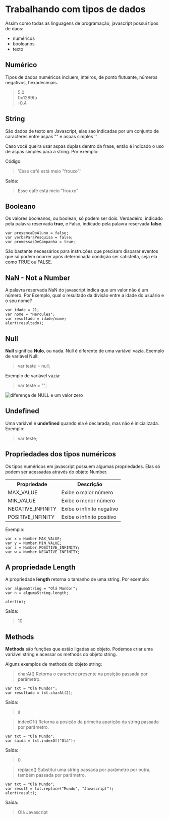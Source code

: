 # Trabalhando com tipos de dados

Assim como todas as linguagens de programação, javascript possui tipos de daos:
* numéricos
* booleanos
* texto

## Numérico

Tipos de dados numéricos incluem, inteiros, de ponto flutuante, números negativos, hexadecimais.
> 5.0 <br> 0x1289fa <br> -0.4

## String

São dados de texto em Javascript, elas sao indicadas por um conjunto de caracteres entre aspas "" e aspas simples ''.

Caso você queira usar aspas duplas dentro da frase, então é indicado o uso de aspas simples para a string. Por exemplo:

Código:
> 'Esse café está meio "frouxo".'

Saída:
> Esse café está meio "frouxo"

## Booleano

Os valores booleanos, ou boolean, só podem ser dois. Verdadeiro, indicado pela palavra reservada <b>true</b>, e Falso, indicado pela palavra reservada <b>false</b>.

```
var presencaDoAluno = false;
var verbaParaPesquisa = false;
var promessasDeCampanha = true;
```

São bastante necessários para instruções que precisam disparar eventos que só podem ocorrer após determinada condição ser satisfeita, seja ela como TRUE ou FALSE.


## NaN - Not a Number

A palavra reservada NaN do javascript indica que um valor não é um número.
Por Exemplo, qual o resultado da divisão entre a idade do usuário e o seu nome?

```
var idade = 21;
var nome = "Hercules";
var resultado = idade/nome;
alert(resultado);
```

## Null

<b>Null</b> significa <b>Nulo</b>, ou nada. Null é diferente de uma variável vazia.
Exemplo de variável Null:
> var teste = null;

Exemplo de variável vazia:
> var teste = "";

<img src="https://brunocapuano.files.wordpress.com/2017/11/0-vs-null.jpg?w=685" alt="diferença de NULL e um valor zero">



## Undefined

Uma variável é <b>undefined</b> quando ela é declarada, mas não é inicializada.
Exemplo:
> var teste;

## Propriedades dos tipos numéricos

Os tipos numéricos em javascript possuem algumas propriedades. Elas só podem ser acessadas através do objeto Number.
<table>
    <tr>
        <th>Propriedade</th>
        <th>Descrição</th>
    </tr>
    <tr>
        <td>MAX_VALUE</td>
        <td>Exibe o maior número</td>
    </tr>
    <tr>
        <td>MIN_VALUE</td>
        <td>Exibe o menor número</td>
    </tr>
    <tr>
        <td>NEGATIVE_INFINITY</td>
        <td>Exibe o infinito negativo</td>
    </tr><tr>
        <td>POSITIVE_INFINITY</td>
        <td>Exibe o infinito positivo</td>
    </tr>
<table>

Exemplo:
```
var x = Number.MAX_VALUE;
var y = Number.MIN_VALUE;
var z = Number.POSITIVE_INFINITY;
var w = Number.NEGATIVE_INFINITY;

```

## A propriedade Length

A propriedade <b>length</b> retorna o tamanho de uma string. Por exemplo:

```
var algumaString = "Olá Mundo!";
var n = algumaString.length;

alert(n);
```

Saída:
> 10

## Methods

<b>Methods</b> são funções que estão ligadas ao objeto. Podemos criar uma variável string e acessar os methods do objeto string.

Alguns exemplos de methods do objeto string:

>charAt()
Retorna o caractere presente na posição passada por parâmetro.
```
var txt = "Olá Mundo!";
var resultado = txt.charAt(2);
```
Saída:
> á

>indexOf()
Retorna a posição da primeira aparição da string passada por parâmetro.
```
var txt = "Olá Mundo";
var saida = txt.indexOf("Olá");
```
Saída:
> 0

>replace()
Substitui uma string passada por parâmetro por outra, também passada por parâmetro.
```
var txt = "Olá Mundo";
var result = txt.replace("Mundo", "Javascript");
alert(result);
```
Saída:
> Olá Javascript

